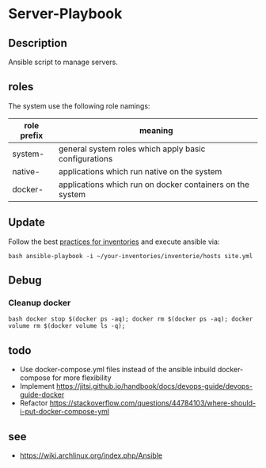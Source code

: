 # Server-Playbook
## Description
Ansible script to manage servers.

## roles
The system use the following role namings:

| role prefix | meaning|
|---|---|
|system-|general system roles which apply basic configurations|
|native-|applications which run native on the system|
|docker-|applications which run on docker containers on the system|

## Update
Follow the best [practices for inventories](https://docs.ansible.com/ansible/2.3/playbooks_best_practices.html) and execute ansible via:

``bash
ansible-playbook -i ~/your-inventories/inventorie/hosts site.yml
``

## Debug
### Cleanup docker
``bash
docker stop $(docker ps -aq); docker rm $(docker ps -aq); docker volume rm $(docker volume ls -q);
``

## todo
- Use docker-compose.yml files instead of the ansible inbuild docker-compose for more flexibility
- Implement https://jitsi.github.io/handbook/docs/devops-guide/devops-guide-docker
- Refactor https://stackoverflow.com/questions/44784103/where-should-i-put-docker-compose-yml

## see
- https://wiki.archlinux.org/index.php/Ansible
